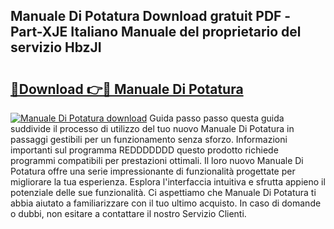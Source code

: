 ## Manuale Di Potatura Download gratuit PDF - Part-XJE Italiano Manuale del proprietario del servizio HbzJI

# <h2><a href="http://dffxyiq.blite.top/?on=Manuale+Di+Potatura">🔗Download 👉🔴 Manuale Di Potatura</a></h2>

[![Manuale Di Potatura download](https://i.imgur.com/lujVjoI.png)](http://dffxyiq.blite.top/?on=Manuale+Di+Potatura)
Guida passo passo questa guida suddivide il processo di utilizzo del tuo nuovo Manuale Di Potatura in passaggi gestibili per un funzionamento senza sforzo. Informazioni importanti sul programma REDDDDDDD questo prodotto richiede programmi compatibili per prestazioni ottimali. Il loro nuovo Manuale Di Potatura offre una serie impressionante di funzionalità progettate per migliorare la tua esperienza. Esplora l'interfaccia intuitiva e sfrutta appieno il potenziale delle sue funzionalità. Ci aspettiamo che Manuale Di Potatura ti abbia aiutato a familiarizzare con il tuo ultimo acquisto. In caso di domande o dubbi, non esitare a contattare il nostro Servizio Clienti.
